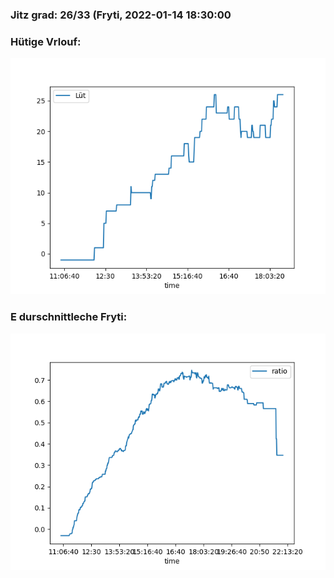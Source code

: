 ### Jitz grad: 26/33 (Fryti, 2022-01-14 18:30:00

### Hütige Vrlouf:
![Graph](Today.png)

### E durschnittleche Fryti:
![Graph](Fryti.png)